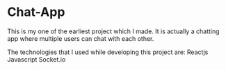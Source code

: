 # Chat-App
This is my one of the earliest project which I made.
It is actually a chatting app where multiple users can chat with each other.

The technologies that I used while developing this project are:
Reactjs
Javascript
Socket.io
